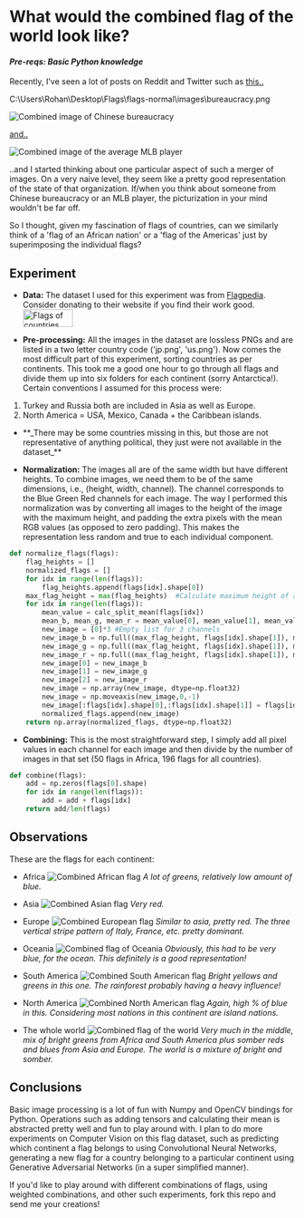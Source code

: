# What would the combined flag of the world look like?

#### _Pre-reqs: Basic Python knowledge_

Recently, I've seen a lot of posts on Reddit and Twitter such as [this..](https://www.reddit.com/r/dataisbeautiful/comments/7815w6/the_average_face_of_chinese_bureacracy_oc/)

C:\Users\Rohan\Desktop\Flags\flags-normal\images\bureaucracy.png

![Combined image of Chinese bureaucracy](https://raw.githubusercontent.com/rowhanm/flags-of-the-world/master/flags-normal/bureaucracy.png "Combined image of Chinese bureaucracy")

[and..](https://www.reddit.com/r/dataisbeautiful/comments/77m3hh/combined_faces_of_top_1800_mlb_major_league/)

![Combined image of the average MLB player](https://raw.githubusercontent.com/rowhanm/flags-of-the-world/master/flags-normal/mlb.png "Combined image of the average MLB player")


..and I started thinking about one particular aspect of such a merger of images. On a very naive level, they seem like a pretty good representation of the state of that organization. If/when you think about someone from Chinese bureaucracy or an MLB player, the picturization in your mind wouldn't be far off.

So I thought, given my fascination of flags of countries, can we similarly think of a 'flag of an African nation' or a 'flag of the Americas' just by superimposing the individual flags?

## Experiment

- __Data:__
The dataset I used for this experiment was from [Flagpedia](http://flagpedia.net/download). Consider donating to their website if you find their work good. <a href="http://flagpedia.net/"><img alt="Flags of countries" src="http://flagpedia.net/ico.gif" width="88" height="31" /></a>

- __Pre-processing:__
All the images in the dataset are lossless PNGs and are listed in a two letter country code ('jp.png', 'us.png'). Now comes the most difficult part of this experiment, sorting countries as per continents. This took me a good one hour to go through all flags and divide them up into six folders for each continent (sorry Antarctica!). Certain conventions I assumed for this process were:
<ol>
<li>Turkey and Russia both are included in Asia as well as Europe.</li>
<li>North America = USA, Mexico, Canada + the Caribbean islands.</li>
</ol>

<ul><li>
**_There may be some countries missing in this, but those are not representative of anything political, they just were not available in the dataset_**
</li></ul>

- __Normalization:__
The images all are of the same width but have different heights. To combine images, we need them to be of the same dimensions, i.e., (height, width, channel). The channel corresponds to the Blue Green Red channels for each image. The way I performed this normalization was by converting all images to the height of the image with the maximum height, and padding the extra pixels with the mean RGB values (as opposed to zero padding). This makes the representation less random and true to each individual component.

```python
def normalize_flags(flags):
    flag_heights = []
    normalized_flags = []
    for idx in range(len(flags)):
        flag_heights.append(flags[idx].shape[0])
    max_flag_height = max(flag_heights)  #Calculate maximum height of all flags
    for idx in range(len(flags)):
        mean_value = calc_split_mean(flags[idx])
        mean_b, mean_g, mean_r = mean_value[0], mean_value[1], mean_value[2]
        new_image = [0]*3 #Empty list for 3 channels
        new_image_b = np.full((max_flag_height, flags[idx].shape[1]), mean_b)
        new_image_g = np.full((max_flag_height, flags[idx].shape[1]), mean_g)
        new_image_r = np.full((max_flag_height, flags[idx].shape[1]), mean_r)
        new_image[0] = new_image_b
        new_image[1] = new_image_g
        new_image[2] = new_image_r
        new_image = np.array(new_image, dtype=np.float32)
        new_image = np.moveaxis(new_image,0,-1)
        new_image[:flags[idx].shape[0],:flags[idx].shape[1]] = flags[idx]
        normalized_flags.append(new_image)
    return np.array(normalized_flags, dtype=np.float32)
```


- __Combining:__
This is the most straightforward step, I simply add all pixel values in each channel for each image and then divide by the number of images in that set (50 flags in Africa, 196 flags for all countries).

```python
def combine(flags):
    add = np.zeros(flags[0].shape)
    for idx in range(len(flags)):
        add = add + flags[idx]
    return add/len(flags)
```

## Observations

These are the flags for each continent:

- Africa
![Combined African flag](https://raw.githubusercontent.com/rowhanm/flags-of-the-world/master/flags-normal/africa.png "Combined African flag")
*A lot of greens, relatively low amount of blue.*


- Asia
![Combined Asian flag](https://raw.githubusercontent.com/rowhanm/flags-of-the-world/master/flags-normal/asia.png "Combined Asian flag")
*Very red.*

- Europe
![Combined European flag](https://raw.githubusercontent.com/rowhanm/flags-of-the-world/master/flags-normal/europe.png "Combined European flag")
*Similar to asia, pretty red. The three vertical stripe pattern of Italy, France, etc. pretty dominant.*


- Oceania
![Combined flag of Oceania](https://raw.githubusercontent.com/rowhanm/flags-of-the-world/master/flags-normal/oceania.png "Combined flag of Oceania")
*Obviously, this had to be very blue, for the ocean. This definitely is a good representation!*

- South America
![Combined South American flag](https://raw.githubusercontent.com/rowhanm/flags-of-the-world/master/flags-normal/south_america.png "Combined South American flag")
*Bright yellows and greens in this one. The rainforest probably having a heavy influence!*


- North America
![Combined North American flag](https://raw.githubusercontent.com/rowhanm/flags-of-the-world/master/flags-normal/north_america.png "Combined North American flag")
*Again, high % of blue in this. Considering most nations in this continent are island nations.*

- The whole world
![Combined flag of the world](https://raw.githubusercontent.com/rowhanm/flags-of-the-world/master/flags-normal/world.png "Combined flag of the world")
*Very much in the middle, mix of bright greens from Africa and South America plus somber reds and blues from Asia and Europe. The world is a mixture of bright and somber.*


## Conclusions

Basic image processing is a lot of fun with Numpy and OpenCV bindings for Python. Operations such as adding tensors and calculating their mean is abstracted pretty well and fun to play around with. I plan to do more experiments on Computer Vision on this flag dataset, such as predicting which continent a flag belongs to using Convolutional Neural Networks, generating a new flag for a country belonging to a particular continent using Generative Adversarial Networks (in a super simplified manner).  

If you'd like to play around with different combinations of flags, using weighted combinations, and other such experiments, fork this repo and send me your creations!

